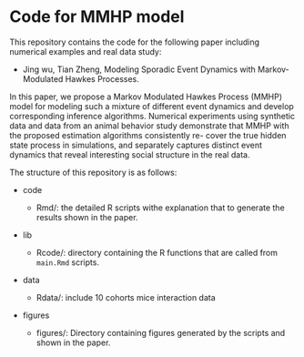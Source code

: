 # Code for MMHP model

This repository contains the code for the following paper including numerical examples and real data study:

- Jing wu, Tian Zheng, Modeling Sporadic Event Dynamics with Markov-Modulated Hawkes Processes.

In this paper, we propose a Markov Modulated Hawkes Process (MMHP) model for modeling such a mixture of different event dynamics and develop corresponding inference algorithms. Numerical experiments using synthetic data and data from an animal behavior study demonstrate that MMHP with the proposed estimation algorithms consistently re- cover the true hidden state process in simulations, and separately captures distinct event dynamics that reveal interesting social structure in the real data.

The structure of this repository is as follows:

- code
	- Rmd/: the detailed R scripts withe explanation that to generate the results shown in the paper. 

- lib
	- Rcode/: directory containing the R functions that are called from `main.Rmd` scripts. 

- data
    - Rdata/: include 10 cohorts mice interaction data
  
- figures
	-  figures/: Directory containing figures generated by the scripts and shown in the paper.

